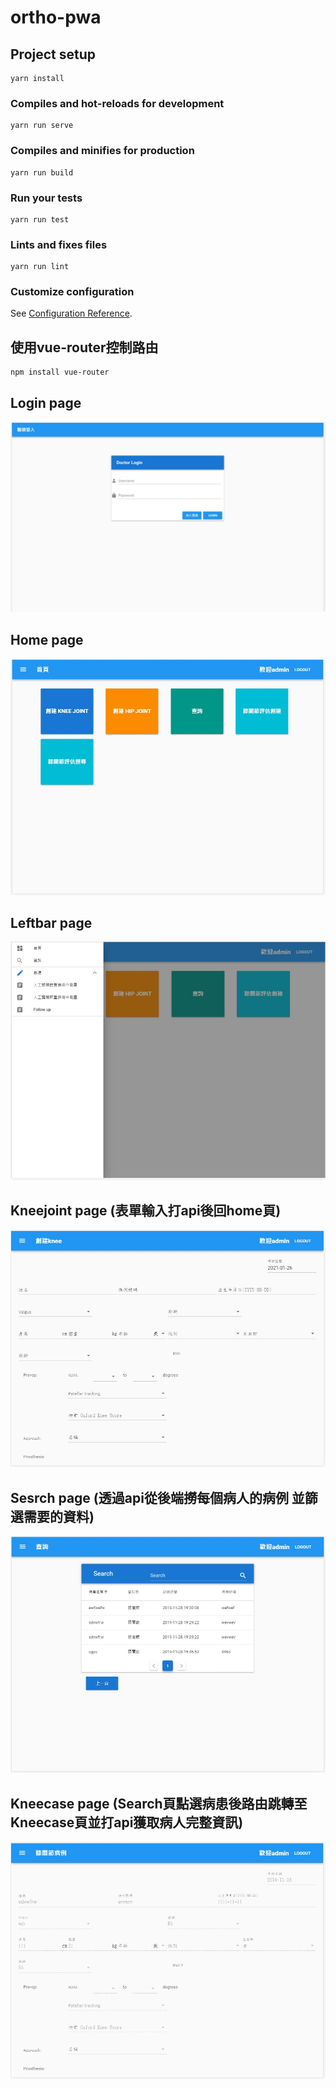 # ortho-pwa

## Project setup
```
yarn install
```

### Compiles and hot-reloads for development
```
yarn run serve
```

### Compiles and minifies for production
```
yarn run build
```

### Run your tests
```
yarn run test
```

### Lints and fixes files
```
yarn run lint
```

### Customize configuration
See [Configuration Reference](https://cli.vuejs.org/config/).


## 使用vue-router控制路由
```
npm install vue-router
```


## Login page
![image](https://github.com/LinYuSiang/ortho-pwa/blob/master/pic/login.jpg)

## Home page
![image](https://github.com/LinYuSiang/ortho-pwa/blob/master/pic/home.jpg)

## Leftbar page
![image](https://github.com/LinYuSiang/ortho-pwa/blob/master/pic/leftbar.jpg)

## Kneejoint page (表單輸入打api後回home頁)
![image](https://github.com/LinYuSiang/ortho-pwa/blob/master/pic/kneejoint.jpg)

## Sesrch page (透過api從後端撈每個病人的病例 並篩選需要的資料)
![image](https://github.com/LinYuSiang/ortho-pwa/blob/master/pic/search.jpg)

## Kneecase page (Search頁點選病患後路由跳轉至Kneecase頁並打api獲取病人完整資訊)
![image](https://github.com/LinYuSiang/ortho-pwa/blob/master/pic/kneecase.jpg)




